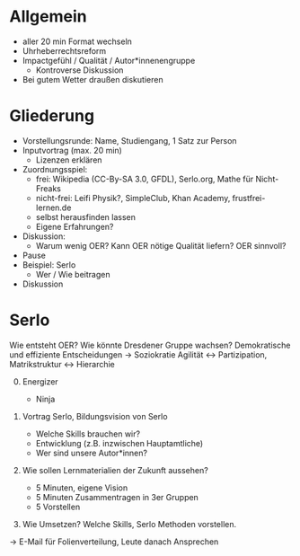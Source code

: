 
Allgemein
=========

- aller 20 min Format wechseln
- Uhrheberrechtsreform
- Impactgefühl / Qualität / Autor\*innenengruppe
    - Kontroverse Diskussion
- Bei gutem Wetter draußen diskutieren

Gliederung
==========

- Vorstellungsrunde: Name, Studiengang, 1 Satz zur Person
- Inputvortrag (max. 20 min)
    - Lizenzen erklären
- Zuordnungsspiel:
    - frei: Wikipedia (CC-By-SA 3.0, GFDL), Serlo.org, Mathe für Nicht-Freaks
    - nicht-frei: Leifi Physik?, SimpleClub, Khan Academy, frustfrei-lernen.de
    - selbst herausfinden lassen
    - Eigene Erfahrungen?
- Diskussion:
    - Warum wenig OER? Kann OER nötige Qualität liefern? OER sinnvoll?
- Pause
- Beispiel: Serlo
    - Wer / Wie beitragen
- Diskussion

Serlo
=====

Wie entsteht OER?
Wie könnte Dresdener Gruppe wachsen?
Demokratische und effiziente Entscheidungen -> Soziokratie
Agilität <-> Partizipation, Matrikstruktur <-> Hierarchie

0. Energizer
    - Ninja
1. Vortrag Serlo, Bildungsvision von Serlo
    - Welche Skills brauchen wir?
    - Entwicklung (z.B. inzwischen Hauptamtliche)
    - Wer sind unsere Autor\*innen?
2. Wie sollen Lernmaterialien der Zukunft aussehen?
    - 5 Minuten, eigene Vision
    - 5 Minuten Zusammentragen in 3er Gruppen
    - 5 Vorstellen

3. Wie Umsetzen? Welche Skills, Serlo Methoden vorstellen.

-> E-Mail für Folienverteilung, Leute danach Ansprechen
